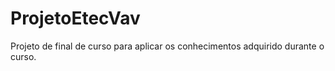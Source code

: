 # ProjetoEtecVav
Projeto de final de curso para aplicar os conhecimentos adquirido durante o curso.
